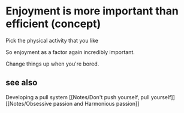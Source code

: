 # Enjoyment is more important than efficient (concept)

Pick the physical activity that you like

So enjoyment as a factor again incredibly important. 

Change things up when you're bored. 

## see also
Developing a pull system
[[Notes/Don't push yourself, pull yourself]]
[[Notes/Obsessive passion and Harmonious passion]]